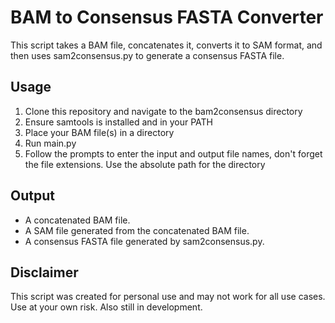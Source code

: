 # BAM to Consensus FASTA Converter
This script takes a BAM file, concatenates it, converts it to SAM format, and then uses sam2consensus.py to generate a consensus FASTA file.

## Usage
1. Clone this repository and navigate to the bam2consensus directory
2. Ensure samtools is installed and in your PATH
3. Place your BAM file(s) in a directory
4. Run main.py
5. Follow the prompts to enter the input and output file names, don't forget the file extensions. Use the absolute path for the directory

## Output
* A concatenated BAM file.
* A SAM file generated from the concatenated BAM file.
* A consensus FASTA file generated by sam2consensus.py.

## Disclaimer
This script was created for personal use and may not work for all use cases. Use at your own risk. Also still in development.
